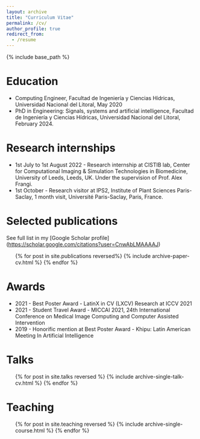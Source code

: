 ```yaml
---
layout: archive
title: "Curriculum Vitae"
permalink: /cv/
author_profile: true
redirect_from:
  - /resume
---
```


{% include base_path %}

Education
======
* Computing Engineer, Facultad de Ingeniería y Ciencias Hídricas, Universidad Nacional del Litoral, May 2020
* PhD in Engineering: Signals, systems and artificial intelligence, Facultad de Ingeniería y Ciencias Hídricas, Universidad Nacional del Litoral, February 2024.

Research internships
======
- 1st July to 1st August 2022 - Research internship at CISTIB lab, Center for Computational Imaging & Simulation Technologies in Biomedicine, University of Leeds, Leeds, UK. Under the supervision of Prof. Alex Frangi.
- 1st October - Research visitor at IPS2, Institute of Plant Sciences Paris-Saclay, 1 month visit, Université Paris-Saclay, Paris, France.

Selected publications
======
See full list in my [Google Scholar profile] (https://scholar.google.com/citations?user=CnwAbLMAAAAJ)

  <ul>{% for post in site.publications reversed%}
    {% include archive-paper-cv.html %}
  {% endfor %}</ul>


  
Awards
======
- 2021 - Best Poster Award - LatinX in CV (LXCV) Research at ICCV 2021
- 2021 - Student Travel Award - MICCAI 2021, 24th International Conference on Medical Image Computing and Computer Assisted Intervention
- 2019 - Honorific mention at Best Poster Award - Khipu: Latin American Meeting In Artificial Intelligence

Talks
======
  <ul>{% for post in site.talks reversed %}
    {% include archive-single-talk-cv.html %}
  {% endfor %}</ul>
  
Teaching
======
  <ul>{% for post in site.teaching reversed %}
    {% include archive-single-course.html %}
  {% endfor %}</ul>
